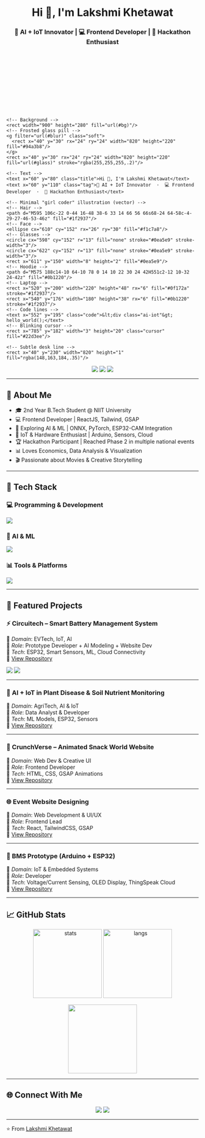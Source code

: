 <!-- Lakshmi Khetawat - GitHub Profile README -->

<h1 align="center">Hi 👋, I'm Lakshmi Khetawat</h1>
<h3 align="center">🚀 AI + IoT Innovator | 💻 Frontend Developer | 🎯 Hackathon Enthusiast</h3>

<p align="center">
  <svg width="900" height="280" viewBox="0 0 900 280" xmlns="http://www.w3.org/2000/svg" role="img" aria-label="Coder Girl Banner">
    <defs>
      <linearGradient id="bg" x1="0" y1="0" x2="1" y2="1">
        <stop offset="0%" stop-color="#0f172a"/>
        <stop offset="100%" stop-color="#111827"/>
      </linearGradient>
      <linearGradient id="glass" x1="0" y1="0" x2="1" y2="1">
        <stop offset="0%" stop-color="rgba(255,255,255,0.20)"/>
        <stop offset="100%" stop-color="rgba(255,255,255,0.08)"/>
      </linearGradient>
      <filter id="blur" x="-10%" y="-10%" width="120%" height="120%">
        <feGaussianBlur stdDeviation="8"/>
      </filter>
      <style>
        .title { font: 700 28px ui-sans-serif,system-ui,-apple-system,Segoe UI,Roboto; fill:#fff; }
        .tag   { font: 500 16px ui-sans-serif,system-ui,-apple-system,Segoe UI,Roboto; fill:#cbd5e1; }
        .code  { font: 600 14px ui-monospace,Menlo,Consolas,monospace; fill:#e5e7eb; }
        @keyframes blink { 50% { opacity: 0; } }
        .cursor { animation: blink 1s steps(1,end) infinite; }
        .soft   { opacity:.25 }
      </style>
    </defs>

    <!-- Background -->
    <rect width="900" height="280" fill="url(#bg)"/>
    <!-- Frosted glass pill -->
    <g filter="url(#blur)" class="soft">
      <rect x="40" y="30" rx="24" ry="24" width="820" height="220" fill="#94a3b8"/>
    </g>
    <rect x="40" y="30" rx="24" ry="24" width="820" height="220" fill="url(#glass)" stroke="rgba(255,255,255,.2)"/>

    <!-- Text -->
    <text x="60" y="80" class="title">Hi 👋, I'm Lakshmi Khetawat</text>
    <text x="60" y="110" class="tag">🚀 AI + IoT Innovator  ·  💻 Frontend Developer  ·  🎯 Hackathon Enthusiast</text>

    <!-- Minimal "girl coder" illustration (vector) -->
    <!-- Hair -->
    <path d="M595 106c-22 0-44 16-48 38-6 33 14 66 56 66s68-24 64-58c-4-29-27-46-53-46z" fill="#1f2937"/>
    <!-- Face -->
    <ellipse cx="610" cy="152" rx="26" ry="30" fill="#f1c7a8"/>
    <!-- Glasses -->
    <circle cx="598" cy="152" r="13" fill="none" stroke="#0ea5e9" stroke-width="3"/>
    <circle cx="622" cy="152" r="13" fill="none" stroke="#0ea5e9" stroke-width="3"/>
    <rect x="611" y="150" width="8" height="2" fill="#0ea5e9"/>
    <!-- Hoodie -->
    <path d="M575 188c14-10 64-10 78 0 14 10 22 30 24 42H551c2-12 10-32 24-42z" fill="#0b1220"/>
    <!-- Laptop -->
    <rect x="520" y="200" width="220" height="48" rx="6" fill="#0f172a" stroke="#1f2937"/>
    <rect x="540" y="176" width="180" height="38" rx="6" fill="#0b1220" stroke="#1f2937"/>
    <!-- Code lines -->
    <text x="552" y="195" class="code">&lt;div class="ai-iot"&gt; hello_world();</text>
    <!-- Blinking cursor -->
    <rect x="785" y="182" width="3" height="20" class="cursor" fill="#22d3ee"/>

    <!-- Subtle desk line -->
    <rect x="40" y="230" width="820" height="1" fill="rgba(148,163,184,.35)"/>
  </svg>
</p>





<p align="center">
  <img src="https://img.shields.io/badge/Hackathon%20Participant-🏆-orange?style=for-the-badge" />
  <img src="https://img.shields.io/badge/AI%20%2B%20IoT%20Enthusiast-🔋-blue?style=for-the-badge" />
  <img src="https://img.shields.io/badge/Frontend%20Developer-💻-pink?style=for-the-badge" />
</p>

---

## 🌟 About Me
- 🎓 2nd Year B.Tech Student @ NIIT University  
- 💻 Frontend Developer | ReactJS, Tailwind, GSAP  
- 🤖 Exploring AI & ML | ONNX, PyTorch, ESP32-CAM Integration  
- 🔋 IoT & Hardware Enthusiast | Arduino, Sensors, Cloud  
- 🏆 Hackathon Participant | Reached Phase 2 in multiple national events  
- 📊 Loves Economics, Data Analysis & Visualization  
- 🎬 Passionate about Movies & Creative Storytelling  

---

## 🔧 Tech Stack

### 💻 Programming & Development
<p>
  <img src="https://skillicons.dev/icons?i=html,css,js,react,tailwind,python,arduino,cpp,git,github,vscode" />
</p>

### 🤖 AI & ML
<p>
  <img src="https://skillicons.dev/icons?i=py,tensorflow,pytorch,opencv" />
</p>

### 📊 Tools & Platforms
<p>
  <img src="https://skillicons.dev/icons?i=figma,notion,vercel,nodejs,mysql,postman" />
</p>

---

## 🚀 Featured Projects

### ⚡ Circuitech – Smart Battery Management System  
🔹 *Domain*: EVTech, IoT, AI  
🔹 *Role*: Prototype Developer + AI Modeling + Website Dev  
🔹 *Tech*: ESP32, Smart Sensors, ML, Cloud Connectivity  
🔗 [View Repository](https://github.com/your-username/circuitech)  

<p>
  <img src="https://img.shields.io/badge/IoT-Project-blue?style=for-the-badge&logo=arduino" />
  <img src="https://img.shields.io/badge/EV-Tech-green?style=for-the-badge&logo=car" />
</p>

---

### 🌱 AI + IoT in Plant Disease & Soil Nutrient Monitoring  
🔹 *Domain*: AgriTech, AI & IoT  
🔹 *Role*: Data Analyst & Developer  
🔹 *Tech*: ML Models, ESP32, Sensors  
🔗 [View Repository](https://github.com/your-username/agritech-ai-iot)  

---

### 🎨 CrunchVerse – Animated Snack World Website  
🔹 *Domain*: Web Dev & Creative UI  
🔹 *Role*: Frontend Developer  
🔹 *Tech*: HTML, CSS, GSAP Animations  
🔗 [View Repository](https://github.com/your-username/crunchverse)  

---

### 🌐 Event Website Designing  
🔹 *Domain*: Web Development & UI/UX  
🔹 *Role*: Frontend Lead  
🔹 *Tech*: React, TailwindCSS, GSAP  
🔗 [View Repository](https://github.com/your-username/event-website)  

---

### 🔋 BMS Prototype (Arduino + ESP32)  
🔹 *Domain*: IoT & Embedded Systems  
🔹 *Role*: Developer  
🔹 *Tech*: Voltage/Current Sensing, OLED Display, ThingSpeak Cloud  
🔗 [View Repository](https://github.com/your-username/bms-prototype)  

---

## 📈 GitHub Stats

<p align="center">
  <img src="https://github-readme-stats.vercel.app/api?username=your-username&show_icons=true&theme=radical" alt="stats" height="180"/>
  <img src="https://github-readme-stats.vercel.app/api/top-langs/?username=your-username&layout=compact&theme=radical" alt="langs" height="180"/>
</p>

<p align="center">
  <img src="https://github-readme-streak-stats.herokuapp.com/?user=your-username&theme=radical" height="180"/>
</p>

---

## 🌐 Connect With Me
<p align="center">
  <a href="https://www.linkedin.com/in/lakshmi-khetawat-45a13a325/" target="_blank"><img src="https://skillicons.dev/icons?i=linkedin" /></a>
  <a href="mailto:lakshmikhetawat@gmail.com"><img src="https://skillicons.dev/icons?i=gmail" /></a>
</p>

---

⭐ From [Lakshmi Khetawat](https://github.com/your-username)
